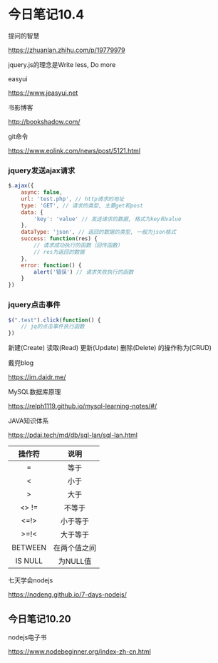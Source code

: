 # 今日笔记10.4

提问的智慧

https://zhuanlan.zhihu.com/p/19779979



jquery.js的理念是Write less, Do more



easyui

https://www.jeasyui.net



书影博客

http://bookshadow.com/



git命令

https://www.eolink.com/news/post/5121.html



### jquery发送ajax请求

```js
$.ajax({
    async: false,
    url: 'test.php', // http请求的地址
    type: 'GET', // 请求的类型, 主要get和post
    data: {
    	'key': 'value' // 发送请求的数据, 格式为key和value
	},
    dataType: 'json', // 返回的数据的类型, 一般为json格式
    success: function(res) {
        // 请求成功执行的函数（回传函数）
        // res为返回的数据
    },
    error: function() {
        alert('错误') // 请求失败执行的函数
    }
})
```

### jquery点击事件

```js
$(".test").click(function() {
    // jq的点击事件执行函数
})
```

新建(Create) 读取(Read) 更新(Update) 删除(Delete) 的操作称为(CRUD)



戴兜blog

https://im.daidr.me/





MySQL数据库原理

https://relph1119.github.io/mysql-learning-notes/#/



JAVA知识体系

https://pdai.tech/md/db/sql-lan/sql-lan.html



| 操作符  |     说明     |
| :-----: | :----------: |
|    =    |     等于     |
|    <    |     小于     |
|    >    |     大于     |
|  <> !=  |    不等于    |
|  <=!>   |   小于等于   |
|  >=!<   |   大于等于   |
| BETWEEN | 在两个值之间 |
| IS NULL |   为NULL值   |



七天学会nodejs

https://nqdeng.github.io/7-days-nodejs/



## 今日笔记10.20

nodejs电子书

https://www.nodebeginner.org/index-zh-cn.html







